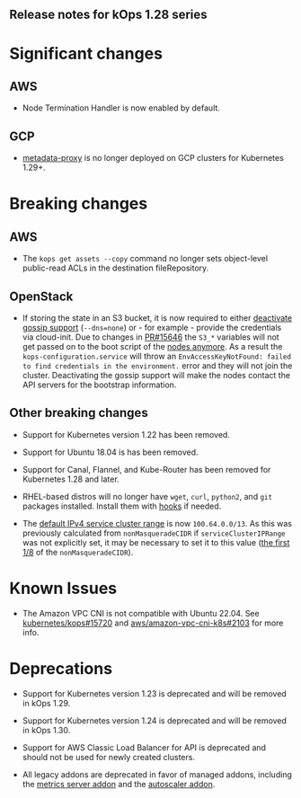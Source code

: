 ## Release notes for kOps 1.28 series

# Significant changes

## AWS

* Node Termination Handler is now enabled by default.

## GCP

* [metadata-proxy](https://github.com/kubernetes/kubernetes/tree/master/cluster/addons/metadata-proxy) is no longer deployed on GCP clusters for Kubernetes 1.29+.

# Breaking changes

## AWS

* The `kops get assets --copy` command no longer sets object-level public-read ACLs in the destination fileRepository.

## OpenStack

* If storing the state in an S3 bucket, it is now required to either [deactivate gossip support](https://github.com/kubernetes/kops/issues/15684#issuecomment-1645384421) (`--dns=none`) or - for example - provide the credentials via cloud-init. Due to changes in [PR#15646](https://github.com/kubernetes/kops/pull/15646/files#diff-c1c852aea92883d3117fae99c1610c5cdcbc217f5aa3b340f23b5dd02e971d99L136-L145) the `S3_*` variables will not get passed on to the boot script of the [nodes anymore](https://github.com/kubernetes/kops/pull/15691). As a result the `kops-configuration.service` will throw an `EnvAccessKeyNotFound: failed to find credentials in the environment.` error and they will not join the cluster. Deactivating the gossip support will make the nodes contact the API servers for the bootstrap information.

## Other breaking changes

* Support for Kubernetes version 1.22 has been removed.

* Support for Ubuntu 18.04 is has been removed.

* Support for Canal, Flannel, and Kube-Router has been removed for Kubernetes 1.28 and later.

* RHEL-based distros will no longer have `wget`, `curl`, `python2`, and `git` packages installed. Install them with [hooks](/cluster_spec/#hooks) if needed.

* The [default IPv4 service cluster range](https://github.com/kubernetes/kops/pull/15866) is now `100.64.0.0/13`. As this was previously calculated from `nonMasqueradeCIDR` if `serviceClusterIPRange` was not explicitly set, it may be necessary to set it to this value ([the first 1/8](https://github.com/kubernetes/kops/pull/15866/files#diff-5e44add4b8da1d5b1c7119b6cc5a5f42a45c555332f51262162b29790e78f479L397-L404) of the `nonMasqueradeCIDR`).

# Known Issues

* The Amazon VPC CNI is not compatible with Ubuntu 22.04. See [kubernetes/kops#15720](https://github.com/kubernetes/kops/issues/15720) and [aws/amazon-vpc-cni-k8s#2103](https://github.com/aws/amazon-vpc-cni-k8s/issues/2103) for more info.

# Deprecations

* Support for Kubernetes version 1.23 is deprecated and will be removed in kOps 1.29.

* Support for Kubernetes version 1.24 is deprecated and will be removed in kOps 1.30.

* Support for AWS Classic Load Balancer for API is deprecated and should not be used for newly created clusters.

* All legacy addons are deprecated in favor of managed addons, including the [metrics server addon](https://github.com/kubernetes/kops/tree/master/addons/metrics-server) and the [autoscaler addon](https://github.com/kubernetes/kops/tree/master/addons/cluster-autoscaler).
